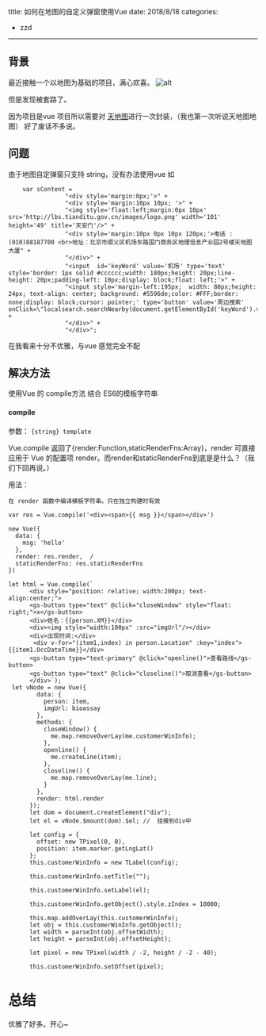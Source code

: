 title: 如何在地图的自定义弹窗使用Vue
date: 2018/8/18
categories:
- zzd
---

## 背景
最近接触一个以地图为基础的项目，满心欢喜。
![alt](http://www.happyzzd.top/static/upload/20180815/upload_e3ebe5214ed3f2f99161aa4baab8804c.png)

但是发现被套路了。

因为项目是vue 项目所以需要对 [天地图](http://www.tianditu.gov.cn/)进行一次封装，（我也第一次听说天地图地图） 好了废话不多说。

## 问题
由于地图自定弹窗只支持 string，没有办法使用vue 如

```
    var sContent =
                "<div style='margin:0px;'>" +
                "<div style='margin:10px 10px; '>" +
                "<img style='float:left;margin:0px 10px' src='http://lbs.tianditu.gov.cn/images/logo.png' width='101' height='49' title='天安门'/>" +
                "<div style='margin:10px 0px 10px 120px;'>电话 : (010)88187700 <br>地址：北京市顺义区机场东路国门商务区地理信息产业园2号楼天地图大厦" +
                "</div>" +
                "<input  id='keyWord' value='机场' type='text' style='border: 1px solid #cccccc;width: 180px;height: 20px;line-height: 20px;padding-left: 10px;display: block;float: left;'>" +
                "<input style='margin-left:195px;  width: 80px;height: 24px; text-align: center; background: #5596de;color: #FFF;border: none;display: block;cursor: pointer;' type='button' value='周边搜索'  onClick=\"localsearch.searchNearby(document.getElementById('keyWord').value,center,radius)\">" +
                "</div>" +
                "</div>";
```


在我看来十分不优雅，与vue 感觉完全不配

## 解决方法
使用Vue 的  compile方法 结合 ES6的模板字符串
#### compile
参数：
   `{string} template`

Vue.compile 返回了{render:Function,staticRenderFns:Array}，render 可直接应用于 Vue 的配置项 render。而render和staticRenderFns到底是是什么？（我们下回再说。）

用法：
```
在 render 函数中编译模板字符串。只在独立构建时有效

var res = Vue.compile('<div><span>{{ msg }}</span></div>')

new Vue({
  data: {
    msg: 'hello'
  },
  render: res.render,  /
  staticRenderFns: res.staticRenderFns
})
```



```
let html = Vue.compile(`
      <div style="position: relative; width:200px; text-align:center;">
      <gs-button type="text" @click="closeWindow" style="float: right;">x</gs-button>
      <div>姓名：{{person.XM}}</div>
      <div><img style="width:100px" :src="imgUrl"/></div>
      <div>出现时间:</div>
       <div v-for="(item1,index) in person.Location" :key="index">{{item1.OccDateTime}}</div>
      <gs-button type="text-primary" @click="openline()">查看路线</gs-button>
      <gs-button type="text" @click="closeline()">取消查看</gs-button>
      </div>`);
 let vNode = new Vue({
        data: {
          person: item,
          imgUrl: bioassay
        },
        methods: {
          closeWindow() {
            me.map.removeOverLay(me.customerWinInfo);
          },
          openline() {
            me.createLine(item);
          },
          closeline() {
            me.map.removeOverLay(me.line);
          }
        },
        render: html.render
      });
      let dom = document.createElement("div");
      let el = vNode.$mount(dom).$el; //  挂接到div中

      let config = {
        offset: new TPixel(0, 0),
        position: item.marker.getLngLat()
      };
      this.customerWinInfo = new TLabel(config);

      this.customerWinInfo.setTitle("");

      this.customerWinInfo.setLabel(el);

      this.customerWinInfo.getObject().style.zIndex = 10000;

      this.map.addOverLay(this.customerWinInfo);
      let obj = this.customerWinInfo.getObject();
      let width = parseInt(obj.offsetWidth);
      let height = parseInt(obj.offsetHeight);

      let pixel = new TPixel(width / -2, height / -2 - 40);

      this.customerWinInfo.setOffset(pixel);
```

# 总结

优雅了好多。开心~
